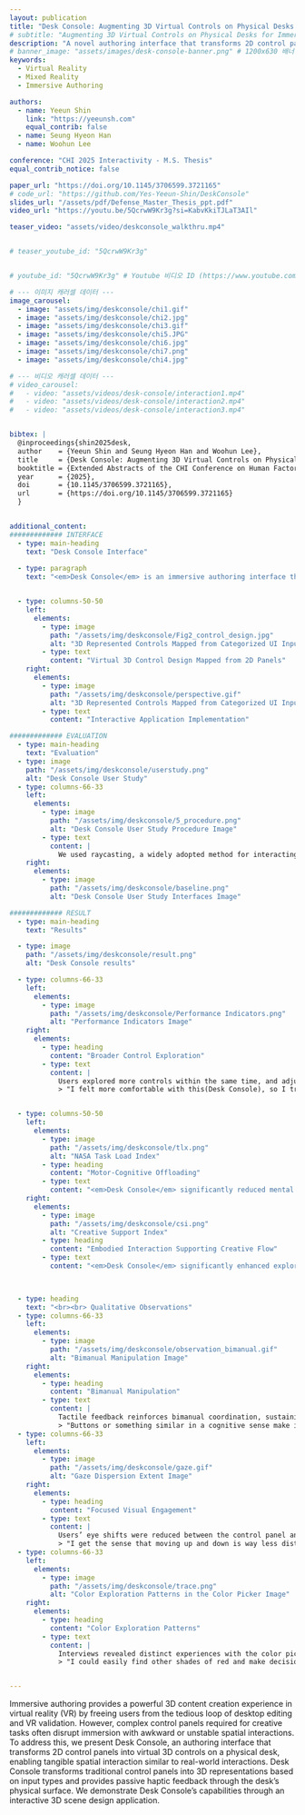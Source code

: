 ```yaml
---
layout: publication
title: "Desk Console: Augmenting 3D Virtual Controls on Physical Desks for Immersive Authoring"
# subtitle: "Augmenting 3D Virtual Controls on Physical Desks for Immersive Authoring"
description: "A novel authoring interface that transforms 2D control panels into virtual 3D controls on a physical desk, enabling tangible spatial interaction."
# banner_image: "assets/images/desk-console-banner.png" # 1200x630 배너 이미지
keywords:
  - Virtual Reality
  - Mixed Reality
  - Immersive Authoring

authors:
  - name: Yeeun Shin
    link: "https://yeeunsh.com" 
    equal_contrib: false
  - name: Seung Hyeon Han
  - name: Woohun Lee

conference: "CHI 2025 Interactivity - M.S. Thesis"
equal_contrib_notice: false 

paper_url: "https://doi.org/10.1145/3706599.3721165" 
# code_url: "https://github.com/Yes-Yeeun-Shin/DeskConsole"
slides_url: "/assets/pdf/Defense_Master_Thesis_ppt.pdf"
video_url: "https://youtu.be/5QcrwW9Kr3g?si=KabvKkiTJLaT3AIl"

teaser_video: "assets/video/deskconsole_walkthru.mp4"


# teaser_youtube_id: "5QcrwW9Kr3g"


# youtube_id: "5QcrwW9Kr3g" # Youtube 비디오 ID (https://www.youtube.com/watch?v= 다음 부분)

# --- 이미지 캐러셀 데이터 ---
image_carousel:
  - image: "assets/img/deskconsole/chi1.gif"
  - image: "assets/img/deskconsole/chi2.jpg"
  - image: "assets/img/deskconsole/chi3.gif"
  - image: "assets/img/deskconsole/chi5.JPG"
  - image: "assets/img/deskconsole/chi6.jpg"
  - image: "assets/img/deskconsole/chi7.png"
  - image: "assets/img/deskconsole/chi4.jpg"

# --- 비디오 캐러셀 데이터 ---
# video_carousel:
#   - video: "assets/videos/desk-console/interaction1.mp4"
#   - video: "assets/videos/desk-console/interaction2.mp4"
#   - video: "assets/videos/desk-console/interaction3.mp4"


bibtex: |
  @inproceedings{shin2025desk,
  author    = {Yeeun Shin and Seung Hyeon Han and Woohun Lee},
  title     = {Desk Console: Augmenting 3D Virtual Controls on Physical Desks for Immersive Authoring},
  booktitle = {Extended Abstracts of the CHI Conference on Human Factors in Computing Systems (CHI EA '25)},
  year      = {2025},
  doi       = {10.1145/3706599.3721165},
  url       = {https://doi.org/10.1145/3706599.3721165}
  }


additional_content:
############# INTERFACE
  - type: main-heading 
    text: "Desk Console Interface"
  
  - type: paragraph
    text: "<em>Desk Console</em> is an immersive authoring interface that transforms 2D control panels into 3D virtual controls on a physical desk, enabling spatial interaction like a mixing console or cockpit. It integrates the desk as an interaction surface to merge physical and virtual elements, turning complex GUI operations into tangible manipulation. Passive haptic feedback provides stability, while intuitive 3D interactions foster creativity through exploratory and embodied workflows."


  - type: columns-50-50
    left:
      elements: 
        - type: image 
          path: "/assets/img/deskconsole/Fig2_control_design.jpg"
          alt: "3D Represented Controls Mapped from Categorized UI Input Types Image"
        - type: text 
          content: "Virtual 3D Control Design Mapped from 2D Panels"
    right:
      elements: 
        - type: image 
          path: "/assets/img/deskconsole/perspective.gif"
          alt: "3D Represented Controls Mapped from Categorized UI Input Types Image"
        - type: text 
          content: "Interactive Application Implementation"

############# EVALUATION
  - type: main-heading 
    text: "Evaluation"
  - type: image
    path: "/assets/img/deskconsole/userstudy.png"
    alt: "Desk Console User Study"
  - type: columns-66-33
    left:
      elements: 
        - type: image 
          path: "/assets/img/deskconsole/5_procedure.png"
          alt: "Desk Console User Study Procedure Image"
        - type: text 
          content: |
            We used raycasting, a widely adopted method for interacting with virtual screens, as the baseline. The study employed a within-subjects design to account for order effects.
    right:
      elements: 
        - type: image 
          path: "/assets/img/deskconsole/baseline.png"
          alt: "Desk Console User Study Interfaces Image"

############# RESULT
  - type: main-heading 
    text: "Results"

  - type: image
    path: "/assets/img/deskconsole/result.png"
    alt: "Desk Console results"

  - type: columns-66-33
    left:
      elements: 
        - type: image 
          path: "/assets/img/deskconsole/Performance Indicators.png"
          alt: "Performance Indicators Image"
    right:
      elements: 
        - type: heading 
          content: "Broader Control Exploration"
        - type: text 
          content: |
            Users explored more controls within the same time, and adjusted the vertical slider and color picker significantly faster with Desk Console. They shifted from focusing on a single task to experimenting with multiple options, showing broader exploratory behavior.
            > "I felt more comfortable with this(Desk Console), so I tried different controls earlier and experimented with more various options. "(P9)


  - type: columns-50-50
    left:
      elements: 
        - type: image 
          path: "/assets/img/deskconsole/tlx.png"
          alt: "NASA Task Load Index" 
        - type: heading
          content: "Motor-Cognitive Offloading"
        - type: text
          content: "<em>Desk Console</em> significantly reduced mental and physical demand, effort, and frustration compared to raycasting. Familiar desk-based actions and immediate tactile feedback helped offload cognitive load into embodied routines, shortening decisions and enabling smoother engagement."
    right:
      elements: 
        - type: image
          path: "/assets/img/deskconsole/csi.png"
          alt: "Creative Support Index"
        - type: heading
          content: "Embodied Interaction Supporting Creative Flow"
        - type: text
          content: "<em>Desk Console</em> significantly enhanced exploration, expressiveness, and immersion compared to raycasting. Tangible manipulation with passive haptic feedback enabled users to maintain spatial awareness, supporting motor-cognitive strategies for more engaged creative exploration."
 


  - type: heading
    text: "<br><br> Qualitative Observations"
  - type: columns-66-33
    left:
      elements: 
        - type: image 
          path: "/assets/img/deskconsole/observation_bimanual.gif"
          alt: "Bimanual Manipulation Image"
    right:
      elements: 
        - type: heading 
          content: "Bimanual Manipulation"
        - type: text 
          content: |
            Tactile feedback reinforces bimanual coordination, sustaining engagement.
            > "Buttons or something similar in a cognitive sense make it much easier... I feel like I could use both hands next time. Using both hands really lightens the load. "(P11)
  - type: columns-66-33
    left:
      elements: 
        - type: image 
          path: "/assets/img/deskconsole/gaze.gif"
          alt: "Gaze Dispersion Extent Image"
    right:
      elements: 
        - type: heading 
          content: "Focused Visual Engagement"
        - type: text 
          content: |
            Users’ eye shifts were reduced between the control panel and the creation, resulting in shorter and more stable gaze patterns.
            > "I get the sense that moving up and down is way less distracting for the eyes. With Desk Console, it feels secure in my hand, so I approached it with a similar mindset, much like how I'd work in Photoshop with a mouse, where I don't really look at the controls and just focus on the task at hand." (P6)
  - type: columns-66-33
    left:
      elements: 
        - type: image 
          path: "/assets/img/deskconsole/trace.png"
          alt: "Color Exploration Patterns in the Color Picker Image"
    right:
      elements: 
        - type: heading 
          content: "Color Exploration Patterns"
        - type: text 
          content: |
            Interviews revealed distinct experiences with the color picker across the two interfaces. To examine this further, log data that captured traces on the color picker was visualized. The results show more frequent adjustments in raycasting, while Desk Console supported finer, adjacent color exploration.
            > "I could easily find other shades of red and make decisions like, 'I should use this red color.'" (P11) 


---
```


Immersive authoring provides a powerful 3D content creation experience in virtual reality (VR) by freeing users from the tedious loop of desktop editing and VR validation. However, complex control panels required for creative tasks often disrupt immersion with awkward or unstable spatial interactions. To address this, we present Desk Console, an authoring interface that transforms 2D control panels into virtual 3D controls on a physical desk, enabling tangible spatial interaction similar to real-world interactions. Desk Console transforms traditional control panels into 3D representations based on input types and provides passive haptic feedback through the desk’s physical surface. We demonstrate Desk Console’s capabilities through an interactive 3D scene design application.